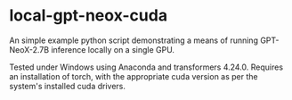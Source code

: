 # local-gpt-neox-cuda

 An simple example python script demonstrating a means of running GPT-NeoX-2.7B inference locally on a single GPU.
 
 Tested under Windows using Anaconda and transformers 4.24.0. Requires an installation of torch, with the appropriate cuda version as per the   system's installed cuda drivers.
